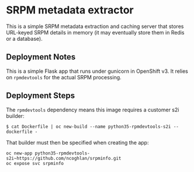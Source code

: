 # SRPM metadata extractor

This is a simple SRPM metadata extraction and caching server that stores
URL-keyed SRPM details in memory (it may eventually store them in Redis
or a database).

## Deployment Notes

This is a simple Flask app that runs under gunicorn in OpenShift v3. It relies
on `rpmdevtools` for the actual SRPM processing.

## Deployment Steps

The `rpmdevtools` dependency means this image requires a customer s2i builder:

```
$ cat Dockerfile | oc new-build --name python35-rpmdevtools-s2i --dockerfile -
```

That builder must then be specified when creating the app:

```
oc new-app python35-rpmdevtools-s2i~https://github.com/ncoghlan/srpminfo.git
oc expose svc srpminfo
```
